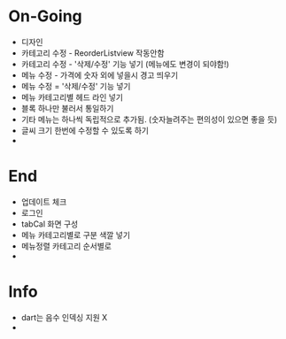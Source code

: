 # On-Going

- 디자인
- 카테고리 수정 - ReorderListview 작동안함
- 카테고리 수정 - '삭제/수정' 기능 넣기 (메뉴에도 변경이 되야함!)
- 메뉴 수정 - 가격에 숫자 외에 넣을시 경고 띄우기
- 메뉴 수정 = '삭제/수정' 기능 넣기
- 메뉴 카테고리별 헤드 라인 넣기
- 블록 하나만 불러서 통일하기
- 기타 메뉴는 하나씩 독립적으로 추가됨. (숫자늘려주는 편의성이 있으면 좋을 듯)
- 글씨 크기 한번에 수정할 수 있도록 하기
- 





# End

- 업데이트 체크
- 로그인
- tabCal 화면 구성
- 메뉴 카테고리별로 구분 색깔 넣기
- 메뉴정렬 카테고리 순서별로
- 





# Info

- dart는 음수 인덱싱 지원 X
- 